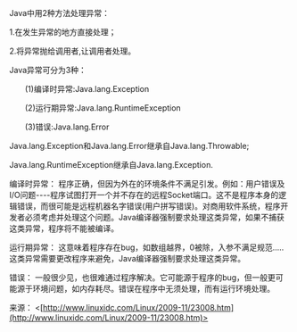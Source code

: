 Java中用2种方法处理异常：

1.在发生异常的地方直接处理；

2.将异常抛给调用者,让调用者处理。

Java异常可分为3种：

　　(1)编译时异常:Java.lang.Exception

　　(2)运行期异常:Java.lang.RuntimeException

　　(3)错误:Java.lang.Error

Java.lang.Exception和Java.lang.Error继承自Java.lang.Throwable;

Java.lang.RuntimeException继承自Java.lang.Exception.

编译时异常： 程序正确，但因为外在的环境条件不满足引发。例如：用户错误及I/O问题----程序试图打开一个并不存在的远程Socket端口。这不是程序本身的逻辑错误，而很可能是远程机器名字错误(用户拼写错误)。对商用软件系统，程序开发者必须考虑并处理这个问题。Java编译器强制要求处理这类异常，如果不捕获这类异常，程序将不能被编译。

运行期异常： 这意味着程序存在bug，如数组越界，0被除，入参不满足规范.....这类异常需要更改程序来避免，Java编译器强制要求处理这类异常。

错误： 一般很少见，也很难通过程序解决。它可能源于程序的bug，但一般更可能源于环境问题，如内存耗尽。错误在程序中无须处理，而有运行环境处理。

来源： <[http://www.linuxidc.com/Linux/2009-11/23008.htm](http://www.linuxidc.com/Linux/2009-11/23008.htm)>

 